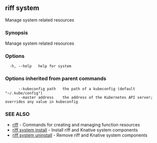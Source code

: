 ## riff system

Manage system related resources

### Synopsis

Manage system related resources

### Options

```
  -h, --help   help for system
```

### Options inherited from parent commands

```
      --kubeconfig path   the path of a kubeconfig (default "~/.kube/config")
      --master address    the address of the Kubernetes API server; overrides any value in kubeconfig
```

### SEE ALSO

* [riff](riff.md)	 - Commands for creating and managing function resources
* [riff system install](riff_system_install.md)	 - Install riff and Knative system components
* [riff system uninstall](riff_system_uninstall.md)	 - Remove riff and Knative system components

